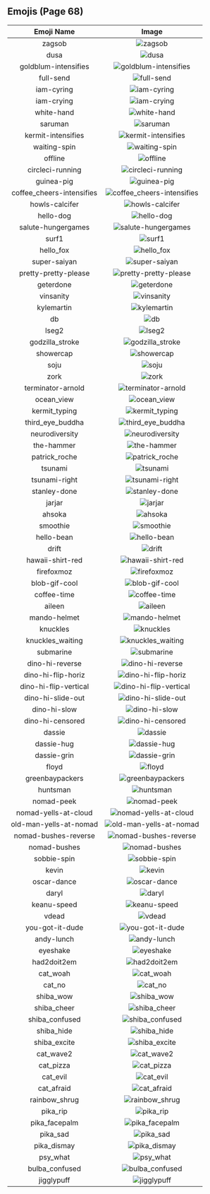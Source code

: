
  ## Emojis (Page 68)
  |Emoji Name|Image|
  | :-: | :-: |
  |zagsob| ![zagsob](/output/zagsob.png)|
  |dusa| ![dusa](/output/dusa.png)|
  |goldblum-intensifies| ![goldblum-intensifies](/output/goldblum-intensifies.gif)|
  |full-send| ![full-send](/output/full-send.jpg)|
  |iam-cyring| ![iam-cyring](/output/iam-cyring.gif)|
  |iam-crying| ![iam-crying](/output/iam-crying.gif)|
  |white-hand| ![white-hand](/output/white-hand.png)|
  |saruman| ![saruman](/output/saruman)|
  |kermit-intensifies| ![kermit-intensifies](/output/kermit-intensifies.gif)|
  |waiting-spin| ![waiting-spin](/output/waiting-spin.gif)|
  |offline| ![offline](/output/offline.png)|
  |circleci-running| ![circleci-running](/output/circleci-running.gif)|
  |guinea-pig| ![guinea-pig](/output/guinea-pig.png)|
  |coffee_cheers-intensifies| ![coffee_cheers-intensifies](/output/coffee_cheers-intensifies.gif)|
  |howls-calcifer| ![howls-calcifer](/output/howls-calcifer.png)|
  |hello-dog| ![hello-dog](/output/hello-dog.gif)|
  |salute-hungergames| ![salute-hungergames](/output/salute-hungergames.png)|
  |surf1| ![surf1](/output/surf1.png)|
  |hello_fox| ![hello_fox](/output/hello_fox.gif)|
  |super-saiyan| ![super-saiyan](/output/super-saiyan.gif)|
  |pretty-pretty-please| ![pretty-pretty-please](/output/pretty-pretty-please.png)|
  |geterdone| ![geterdone](/output/geterdone.png)|
  |vinsanity| ![vinsanity](/output/vinsanity.jpg)|
  |kylemartin| ![kylemartin](/output/kylemartin.png)|
  |db| ![db](/output/db.png)|
  |lseg2| ![lseg2](/output/lseg2.png)|
  |godzilla_stroke| ![godzilla_stroke](/output/godzilla_stroke.png)|
  |showercap| ![showercap](/output/showercap.png)|
  |soju| ![soju](/output/soju.png)|
  |zork| ![zork](/output/zork.jpg)|
  |terminator-arnold| ![terminator-arnold](/output/terminator-arnold.png)|
  |ocean_view| ![ocean_view](/output/ocean_view.gif)|
  |kermit_typing| ![kermit_typing](/output/kermit_typing.gif)|
  |third_eye_buddha| ![third_eye_buddha](/output/third_eye_buddha.gif)|
  |neurodiversity| ![neurodiversity](/output/neurodiversity.png)|
  |the-hammer| ![the-hammer](/output/the-hammer.png)|
  |patrick_roche| ![patrick_roche](/output/patrick_roche.png)|
  |tsunami| ![tsunami](/output/tsunami.png)|
  |tsunami-right| ![tsunami-right](/output/tsunami-right.png)|
  |stanley-done| ![stanley-done](/output/stanley-done.gif)|
  |jarjar| ![jarjar](/output/jarjar.jpg)|
  |ahsoka| ![ahsoka](/output/ahsoka.png)|
  |smoothie| ![smoothie](/output/smoothie.png)|
  |hello-bean| ![hello-bean](/output/hello-bean.gif)|
  |drift| ![drift](/output/drift.png)|
  |hawaii-shirt-red| ![hawaii-shirt-red](/output/hawaii-shirt-red.png)|
  |firefoxmoz| ![firefoxmoz](/output/firefoxmoz.png)|
  |blob-gif-cool| ![blob-gif-cool](/output/blob-gif-cool.gif)|
  |coffee-time| ![coffee-time](/output/coffee-time.gif)|
  |aileen| ![aileen](/output/aileen.png)|
  |mando-helmet| ![mando-helmet](/output/mando-helmet.png)|
  |knuckles| ![knuckles](/output/knuckles.gif)|
  |knuckles_waiting| ![knuckles_waiting](/output/knuckles_waiting.gif)|
  |submarine| ![submarine](/output/submarine.png)|
  |dino-hi-reverse| ![dino-hi-reverse](/output/dino-hi-reverse.gif)|
  |dino-hi-flip-horiz| ![dino-hi-flip-horiz](/output/dino-hi-flip-horiz.gif)|
  |dino-hi-flip-vertical| ![dino-hi-flip-vertical](/output/dino-hi-flip-vertical.gif)|
  |dino-hi-slide-out| ![dino-hi-slide-out](/output/dino-hi-slide-out.gif)|
  |dino-hi-slow| ![dino-hi-slow](/output/dino-hi-slow.gif)|
  |dino-hi-censored| ![dino-hi-censored](/output/dino-hi-censored.gif)|
  |dassie| ![dassie](/output/dassie.jpg)|
  |dassie-hug| ![dassie-hug](/output/dassie-hug.png)|
  |dassie-grin| ![dassie-grin](/output/dassie-grin.png)|
  |floyd| ![floyd](/output/floyd.jpg)|
  |greenbaypackers| ![greenbaypackers](/output/greenbaypackers.png)|
  |huntsman| ![huntsman](/output/huntsman.png)|
  |nomad-peek| ![nomad-peek](/output/nomad-peek.png)|
  |nomad-yells-at-cloud| ![nomad-yells-at-cloud](/output/nomad-yells-at-cloud.png)|
  |old-man-yells-at-nomad| ![old-man-yells-at-nomad](/output/old-man-yells-at-nomad.png)|
  |nomad-bushes-reverse| ![nomad-bushes-reverse](/output/nomad-bushes-reverse.gif)|
  |nomad-bushes| ![nomad-bushes](/output/nomad-bushes.gif)|
  |sobbie-spin| ![sobbie-spin](/output/sobbie-spin.gif)|
  |kevin| ![kevin](/output/kevin.gif)|
  |oscar-dance| ![oscar-dance](/output/oscar-dance.gif)|
  |daryl| ![daryl](/output/daryl.gif)|
  |keanu-speed| ![keanu-speed](/output/keanu-speed.gif)|
  |vdead| ![vdead](/output/vdead.png)|
  |you-got-it-dude| ![you-got-it-dude](/output/you-got-it-dude.png)|
  |andy-lunch| ![andy-lunch](/output/andy-lunch.gif)|
  |eyeshake| ![eyeshake](/output/eyeshake.gif)|
  |had2doit2em| ![had2doit2em](/output/had2doit2em.png)|
  |cat_woah| ![cat_woah](/output/cat_woah.png)|
  |cat_no| ![cat_no](/output/cat_no.png)|
  |shiba_wow| ![shiba_wow](/output/shiba_wow.png)|
  |shiba_cheer| ![shiba_cheer](/output/shiba_cheer.png)|
  |shiba_confused| ![shiba_confused](/output/shiba_confused.png)|
  |shiba_hide| ![shiba_hide](/output/shiba_hide.png)|
  |shiba_excite| ![shiba_excite](/output/shiba_excite.png)|
  |cat_wave2| ![cat_wave2](/output/cat_wave2.png)|
  |cat_pizza| ![cat_pizza](/output/cat_pizza.png)|
  |cat_evil| ![cat_evil](/output/cat_evil.png)|
  |cat_afraid| ![cat_afraid](/output/cat_afraid.png)|
  |rainbow_shrug| ![rainbow_shrug](/output/rainbow_shrug.gif)|
  |pika_rip| ![pika_rip](/output/pika_rip.png)|
  |pika_facepalm| ![pika_facepalm](/output/pika_facepalm.png)|
  |pika_sad| ![pika_sad](/output/pika_sad.png)|
  |pika_dismay| ![pika_dismay](/output/pika_dismay.png)|
  |psy_what| ![psy_what](/output/psy_what.png)|
  |bulba_confused| ![bulba_confused](/output/bulba_confused.png)|
  |jigglypuff| ![jigglypuff](/output/jigglypuff.png)|
  
